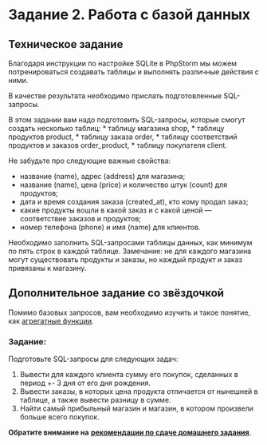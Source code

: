# Задание 2. Работа с базой данных 

## Техническое задание
Благодаря инструкции по настройке SQLite в PhpStorm мы можем потренироваться создавать таблицы и выполнять различные действия
с ними.

В качестве результата необходимо прислать подготовленные SQL-запросы.

В этом задании вам надо подготовить SQL-запросы, которые смогут создать несколько таблиц:
    * таблицу магазина shop,
    * таблицу продуктов product,
    * таблицу заказа order,
    * таблицу соответствий продуктов и заказов order_product,
    * таблицу покупателя client.

Не забудьте про следующие важные свойства:
* название (name), адрес (address) для магазина;
* название (name),  цена (price) и количество штук (count) для продуктов;
* дата и время создания заказа (created_at), кто кому продал заказ;
* какие продукты вошли в какой заказ и с какой ценой — соответствие заказов и продуктов;
* номер телефона (phone) и имя (name) для клиентов.

Необходимо заполнить SQL-запросами таблицы данных, как минимум по пять строк в каждой таблице.
Замечание: не для каждого магазина могут существовать продукты и заказы, но каждый продукт и заказ привязаны к магазину.

## Дополнительное задание со звёздочкой
Помимо базовых запросов, вам необходимо изучить и такое понятие, как [агрегатные функции](https://codetown.ru/sql/agregatnye-funkcii/).

### Задание:

Подготовьте SQL-запросы для следующих задач:
1. Вывести для каждого клиента сумму его покупок, сделанных в период +- 3 дня от его дня рождения.
2. Вывести заказы, в которых цена продукта отличается от нынешней в таблице, а также вывести разницу в сумме.
3. Найти самый прибыльный магазин и магазин, в котором произвели больше всего покупок.
 
**Обратите внимание на** [**рекомендации по сдаче домашнего задания**](../homework.md). 
